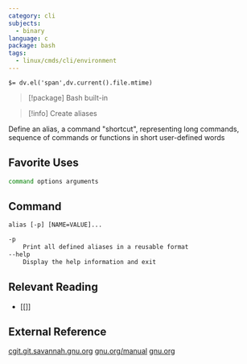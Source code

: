 ```yaml
---
category: cli
subjects:
  - binary
language: c
package: bash
tags:
  - linux/cmds/cli/environment
---
```


`$= dv.el('span',dv.current().file.mtime)`
> [!package] Bash built-in

> [!info] Create aliases

Define an alias, a command "shortcut", representing long commands, sequence of commands or functions in short user-defined words

## Favorite Uses
```sh
command options arguments
```

## Command
```txt
alias [-p] [NAME=VALUE]...

-p
	Print all defined aliases in a reusable format
--help
	Display the help information and exit
```

## Relevant Reading
- [[]]

## External Reference
[cgit.git.savannah.gnu.org](https://cgit.git.savannah.gnu.org/cgit/bash.git/)
[gnu.org/manual](https://www.gnu.org/software/bash/manual/bash.html)
[gnu.org](https://www.gnu.org/software/bash/)
